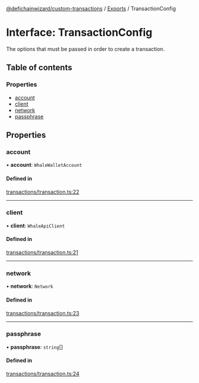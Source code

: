 [@defichainwizard/custom-transactions](../README.md) / [Exports](../modules.md) / TransactionConfig

# Interface: TransactionConfig

The options that must be passed in order to create a transaction.

## Table of contents

### Properties

- [account](TransactionConfig.md#account)
- [client](TransactionConfig.md#client)
- [network](TransactionConfig.md#network)
- [passphrase](TransactionConfig.md#passphrase)

## Properties

### account

• **account**: `WhaleWalletAccount`

#### Defined in

[transactions/transaction.ts:22](https://github.com/DeFiChain-Wizard/custom-transcation-library/blob/5a1e257/src/transactions/transaction.ts#L22)

___

### client

• **client**: `WhaleApiClient`

#### Defined in

[transactions/transaction.ts:21](https://github.com/DeFiChain-Wizard/custom-transcation-library/blob/5a1e257/src/transactions/transaction.ts#L21)

___

### network

• **network**: `Network`

#### Defined in

[transactions/transaction.ts:23](https://github.com/DeFiChain-Wizard/custom-transcation-library/blob/5a1e257/src/transactions/transaction.ts#L23)

___

### passphrase

• **passphrase**: `string`[]

#### Defined in

[transactions/transaction.ts:24](https://github.com/DeFiChain-Wizard/custom-transcation-library/blob/5a1e257/src/transactions/transaction.ts#L24)
